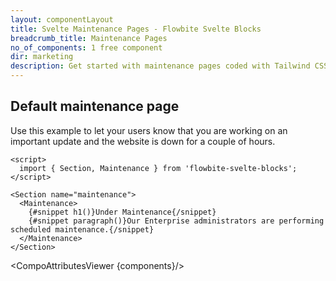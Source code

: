 ```yaml
---
layout: componentLayout
title: Svelte Maintenance Pages - Flowbite Svelte Blocks
breadcrumb_title: Maintenance Pages
no_of_components: 1 free component
dir: marketing
description: Get started with maintenance pages coded with Tailwind CSS to show your users when you are currently working on an update and the website is not accessible.
---
```


<script>
  import { TableProp, TableDefaultRow, CompoAttributesViewer } from '../utils'
  const components = 'Maintenance, Section'
</script>

## Default maintenance page

Use this example to let your users know that you are working on an important update and the website is down for a couple of hours.

```svelte example
<script>
  import { Section, Maintenance } from 'flowbite-svelte-blocks';
</script>

<Section name="maintenance">
  <Maintenance>
    {#snippet h1()}Under Maintenance{/snippet}
    {#snippet paragraph()}Our Enterprise administrators are performing scheduled maintenance.{/snippet}
  </Maintenance>
</Section>
```

<CompoAttributesViewer {components}/>
